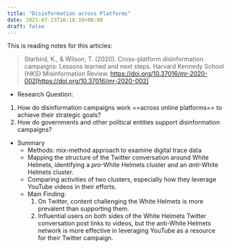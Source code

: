 ```yaml
---
title: "Disinformation across Platforms"
date: 2021-07-23T16:18:10+08:00
draft: false
---
```


This is reading notes for this articles:
>Starbird, K., & Wilson, T. (2020). Cross-platform disinformation campaigns: Lessons learned and next steps. Harvard Kennedy School (HKS) Misinformation Review. https://doi.org/10.37016/mr-2020-002[https://doi.org/10.37016/mr-2020-002]

- Research Question:
 1. How do disinformation campaigns work ==across online platforms== to achieve their strategic goals?
 2. How do governments and other political entities support disinformation campaigns?

- Summary
    - Methods: mix-method approach to examine digital trace data
    - Mapping the structure of the Twitter conversation around White Helmets, identifying a *pro*-White Helmets cluster and an *anti*-White Helmets cluster.
    - Comparing activities of two clusters, especially how they leverage YouTube videos in their efforts.
    - Main Finding: 
 	  1. On Twitter, content challenging the White Helmets is more prevalent than supporting them.
 	  2. Influential users on both sides of the White Helmets Twitter conversation post links to videos, but the anti-White Helmets network is more effective in leveraging YouTube as a resource for their Twitter campaign.

